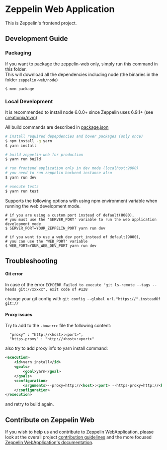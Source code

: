 # Zeppelin Web Application

This is Zeppelin's frontend project.

## Development Guide 

### Packaging 

If you want to package the zeppelin-web only, simply run this command in this folder.  
This will download all the dependencies including node (the binaries in the folder `zeppelin-web/node`)

```
$ mvn package 
```

### Local Development

It is recommended to install node 6.0.0+ since Zeppelin uses 6.9.1+ (see [creationix/nvm](https://github.com/creationix/nvm))

All build commands are described in [package.json](./package.json)

```sh
# install required depepdencies and bower packages (only once)
$ npm install -g yarn
$ yarn install

# build zeppelin-web for production
$ yarn run build

# run frontend application only in dev mode (localhost:9000) 
# you need to run zeppelin backend instance also
$ yarn run dev

# execute tests
$ yarn run test
```
Supports the following options with using npm environment variable when running the web development mode.

```
# if you are using a custom port instead of default(8080), 
# you must use the 'SERVER_PORT' variable to run the web application development mode
$ SERVER_PORT=YOUR_ZEPPELIN_PORT yarn run dev

# if you want to use a web dev port instead of default(9000), 
# you can use the 'WEB_PORT' variable
$ WEB_PORT=YOUR_WEB_DEV_PORT yarn run dev

```

## Troubleshooting

#### Git error

In case of the error `ECMDERR Failed to execute "git ls-remote --tags --heads git://xxxxx", exit code of #128`

change your git config with `git config --global url."https://".insteadOf git://`

#### Proxy issues

Try to add to the `.bowerrc` file the following content:
```
  "proxy" : "http://<host>:<port>",
  "https-proxy" : "http://<host>:<port>"
```

also try to add proxy info to yarn install command:
```xml
<execution>
	<id>yarn install</id>
	<goals>
    	<goal>yarn</goal>
    </goals>
    <configuration>
    	<arguments>--proxy=http://<host>:<port> --https-proxy=http://<host>:<port></arguments>
    </configuration>
</execution>
```

and retry to build again.

## Contribute on Zeppelin Web

If you wish to help us and contribute to Zeppelin WebApplication, please look at the overall project [contribution guidelines](https://zeppelin.apache.org/contribution/contributions.html) and the more focused [Zeppelin WebApplication's documentation](https://zeppelin.apache.org/contribution/webapplication.html).
